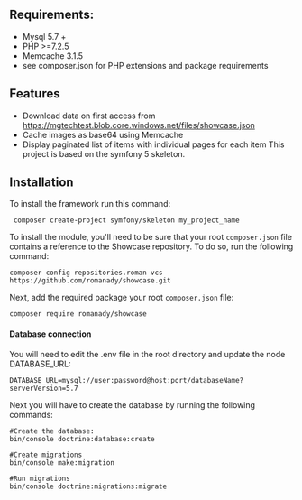 ## Requirements:
- Mysql 5.7 +
- PHP >=7.2.5
- Memcache 3.1.5
- see composer.json for PHP extensions and package requirements
## Features
- Download data on first access from https://mgtechtest.blob.core.windows.net/files/showcase.json
- Cache images as base64 using Memcache
- Display paginated list of items with individual pages for each item
This project is based on the symfony 5 skeleton. 
    
## Installation
To install the framework run this command:

     composer create-project symfony/skeleton my_project_name

To install the module, you'll need to be sure that your root `composer.json` file contains a reference to the Showcase repository.  To do so, run the following command:

    composer config repositories.roman vcs https://github.com/romanady/showcase.git

Next, add the required package your root `composer.json` file:

    composer require romanady/showcase

#### Database connection
You will need to edit the .env file in the root directory and update the node DATABASE_URL:

    DATABASE_URL=mysql://user:password@host:port/databaseName?serverVersion=5.7

Next you will have to create the database by running the following commands:

    #Create the database:
    bin/console doctrine:database:create
    
    #Create migrations
    bin/console make:migration
    
    #Run migrations
    bin/console doctrine:migrations:migrate
    

    
